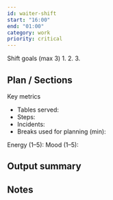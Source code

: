 ```yaml
---
id: waiter-shift
start: "16:00"
end: "01:00"
category: work
priority: critical
---
```


Shift goals (max 3)
1.
2.
3.

Plan / Sections
-

Key metrics
- Tables served:
- Steps:
- Incidents:
- Breaks used for planning (min):

Energy (1–5):
Mood (1–5):

Output summary
-

Notes
-
